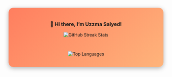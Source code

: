 <!-- Centered Container with GitHub Stats -->
<div align="center" style="padding: 20px; background: linear-gradient(135deg, #ff7e5f, #feb47b); border-radius: 15px; box-shadow: 0px 4px 15px rgba(0, 0, 0, 0.3); margin: 20px 0;">

  ### 👋 Hi there, I’m Uzzma Saiyed!

  ![GitHub Streak Stats](https://streak-stats.demolab.com/?user=UzzmaSaiyed&count_private=true&theme=dracula&border_radius=10)

  <br>
  
  ![Top Languages](https://github-readme-stats.vercel.app/api/top-langs/?username=UzzmaSaiyed&layout=compact&theme=olarized-light&border_radius=10&hide_progress=true&langs_count=15&hide=cmake,Blade,Ruby,Kotlin,Objective-c)

</div>

